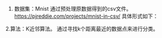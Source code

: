 1. 数据集：Mnist
    通过预处理原数据得到的csv文件。
    https://pjreddie.com/projects/mnist-in-csv/
    具体形式如下：
    
    
2.算法：K近邻算法。
    通过寻找k个距离最近的数据点来进行分类。
